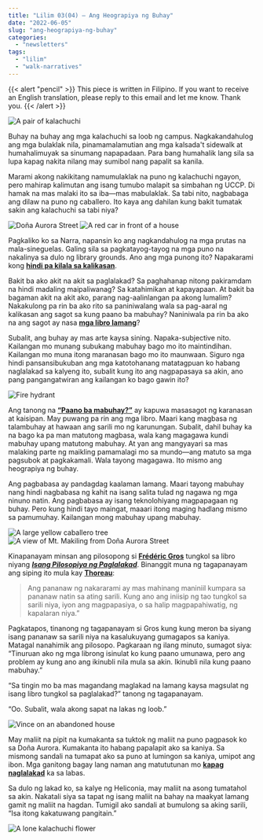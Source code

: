 ```yaml
---
title: "Lilim 03(04) — Ang Heograpiya ng Buhay"
date: "2022-06-05"
slug: "ang-heograpiya-ng-buhay"
categories:
  - "newsletters"
tags:
  - "lilim"
  - "walk-narratives"
---
```

{{< alert "pencil" >}}
This piece is written in Filipino. If you want to receive an English translation, please reply to this email and let me know. Thank you.
{{< /alert >}}

![A pair of kalachuchi](images/kalachuchi-2.jpeg)

Buhay na buhay ang mga kalachuchi sa loob ng campus. Nagkakandahulog ang mga bulaklak nila, pinamamalamutian ang mga kalsada't sidewalk at humahalimuyak sa sinumang napapadaan. Para bang humahalik lang sila sa lupa kapag nakita nilang may sumibol nang papalit sa kanila.

Marami akong nakikitang namumulaklak na puno ng kalachuchi ngayon, pero mahirap kalimutan ang isang tumubo malapit sa simbahan ng UCCP. Di hamak na mas malaki ito sa iba—mas mabulaklak. Sa tabi nito, nagbabaga ang dilaw na puno ng caballero. Ito kaya ang dahilan kung bakit tumatak sakin ang kalachuchi sa tabi niya?

![Doña Aurora Street](images/Dona-Aurora.jpeg) ![A red car in front of a house](images/red-car-house.jpeg)

Pagkaliko ko sa Narra, napansin ko ang nagkandahulog na mga prutas na mala-sineguelas. Galing sila sa pagkatayog-tayog na mga puno na nakalinya sa dulo ng library grounds. Ano ang mga punong ito? Napakarami kong [**hindi pa kilala sa kalikasan**](https://vinceimbat.com/a-mask-of-darkness-with-no-eyes/).

Bakit ba ako akit na akit sa paglalakad? Sa paghahanap nitong pakiramdam na hindi madaling maipaliwanag? Sa katahimikan at kapayapaan. At bakit ba bagaman akit na akit ako, parang nag-aalinlangan pa akong lumalim? Nakakulong pa rin ba ako rito sa paniniwalang wala sa pag-aaral ng kalikasan ang sagot sa kung paano ba mabuhay? Naniniwala pa rin ba ako na ang sagot ay nasa [**mga libro lamang**](https://vinceimbat.com/when-i-left-school-i-started-reading-a-lot/)?

Subalit, ang buhay ay mas arte kaysa sining. Napaka-subjective nito. Kailangan mo munang subukang mabuhay bago mo ito maintindihan. Kailangan mo muna itong maranasan bago mo ito maunwaan. Siguro nga hindi pansansibukuban ang mga katotohanang matatagpuan ko habang naglalakad sa kalyeng ito, subalit kung ito ang nagpapasaya sa akin, ano pang pangangatwiran ang kailangan ko bago gawin ito?

![Fire hydrant](images/fire-hydrant.jpeg)

Ang tanong na [**“Paano ba mabuhay?”**](https://vinceimbat.com/how-to-live/) ay kapuwa masasagot ng karanasan at kaisipan. May puwang pa rin ang mga libro. Maari kang magbasa ng talambuhay at hawaan ang sarili mo ng karunungan. Subalit, dahil buhay ka na bago ka pa man matutong magbasa, wala kang magagawa kundi mabuhay upang matutong mabuhay. At yan ang mangyayari sa mas malaking parte ng maikling pamamalagi mo sa mundo—ang matuto sa mga pagsubok at pagkakamali. Wala tayong magagawa. Ito mismo ang heograpiya ng buhay.

Ang pagbabasa ay pandagdag kaalaman lamang. Maari tayong mabuhay nang hindi nagbabasa ng kahit na isang salita tulad ng nagawa ng mga ninuno natin. Ang pagbabasa ay isang teknolohiyang magpapagaan ng buhay. Pero kung hindi tayo maingat, maaari itong maging hadlang mismo sa pamumuhay. Kailangan mong mabuhay upang mabuhay.

![A large yellow caballero tree](images/yellow-caballero.jpeg)![A view of Mt. Makiling from Doña Aurora Street](images/makiling-at-dona-aurora.jpeg)

Kinapanayam minsan ang pilosopong si [**Frédéric Gros**](https://www.theguardian.com/books/2014/apr/20/frederic-gros-walk-nietzsche-kant) tungkol sa libro niyang [**_Isang Pilosopiya ng Paglalakad_**](https://www.goodreads.com/book/show/18339944-a-philosophy-of-walking). Binanggit muna ng tagapanayam ang siping ito mula kay [**Thoreau**](https://vinceimbat.com/what-i-learned-from-a-year-of-reading-thoreaus-journal/):

> Ang pananaw ng nakararami ay mas mahinang maniniil kumpara sa pananaw natin sa ating sarili. Kung ano ang iniisip ng tao tungkol sa sarili niya, iyon ang magpapasiya, o sa halip magpapahiwatig, ng kapalaran niya.”

Pagkatapos, tinanong ng tagapanayam si Gros kung kung meron ba siyang isang pananaw sa sarili niya na kasalukuyang gumagapos sa kaniya. Matagal nanahimik ang pilosopo. Pagkaraan ng ilang minuto, sumagot siya: “Tinuruan ako ng mga librong isinulat ko kung paano umunawa, pero ang problem ay kung ano ang ikinubli nila mula sa akin. Ikinubli nila kung paano mabuhay.”

“Sa tingin mo ba mas magandang maglakad na lamang kaysa magsulat ng isang libro tungkol sa paglalakad?” tanong ng tagapanayam.

“Oo. Subalit, wala akong sapat na lakas ng loob.”

![Vince on an abandoned house](images/vines-on-abandoned-house.jpeg)

May maliit na pipit na kumakanta sa tuktok ng maliit na puno pagpasok ko sa Doña Aurora. Kumakanta ito habang papalapit ako sa kaniya. Sa mismong sandali na tumapat ako sa puno at lumingon sa kaniya, umipot ang ibon. Mga ganitong bagay lang naman ang matututunan mo [**kapag naglalakad**](https://vinceimbat.com/all-them-dirt-roads/) ka sa labas.

Sa dulo ng lakad ko, sa kalye ng Heliconia, may maliit na asong tumatahol sa akin. Nakatali siya sa tapat ng isang maliit na bahay na maakyat lamang gamit ng maliit na hagdan. Tumigil ako sandali at bumulong sa aking sarili, “Isa itong kakatuwang pangitain.”

![A lone kalachuchi flower](images/kalachuchi-1.jpeg)
